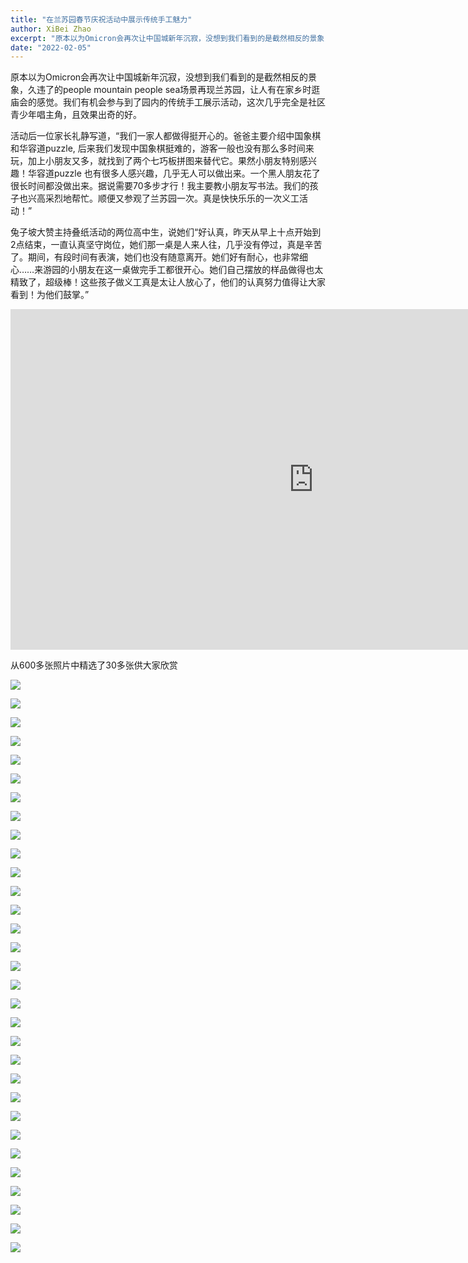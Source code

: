```yaml
---
title: "在兰苏园春节庆祝活动中展示传统手工魅力"
author: XiBei Zhao
excerpt: "原本以为Omicron会再次让中国城新年沉寂，没想到我们看到的是截然相反的景象，久违了的people mountain people sea场景再现兰苏园，让人有在家乡时逛庙会的感觉。我们有机会参与到了园内的传统手工展示活动，这次几乎完全是社区青少年唱主角，且效果出奇的好。"
date: "2022-02-05"
---
```


原本以为Omicron会再次让中国城新年沉寂，没想到我们看到的是截然相反的景象，久违了的people mountain people sea场景再现兰苏园，让人有在家乡时逛庙会的感觉。我们有机会参与到了园内的传统手工展示活动，这次几乎完全是社区青少年唱主角，且效果出奇的好。

活动后一位家长礼静写道，“我们一家人都做得挺开心的。爸爸主要介绍中国象棋和华容道puzzle, 后来我们发现中国象棋挺难的，游客一般也没有那么多时间来玩，加上小朋友又多，就找到了两个七巧板拼图来替代它。果然小朋友特别感兴趣！华容道puzzle 也有很多人感兴趣，几乎无人可以做出来。一个黑人朋友花了很长时间都没做出来。据说需要70多步才行！我主要教小朋友写书法。我们的孩子也兴高采烈地帮忙。顺便又参观了兰苏园一次。真是快快乐乐的一次义工活动！”

兔子坡大赞主持叠纸活动的两位高中生，说她们“好认真，昨天从早上十点开始到2点结束，一直认真坚守岗位，她们那一桌是人来人往，几乎没有停过，真是辛苦了。期间，有段时间有表演，她们也没有随意离开。她们好有耐心，也非常细心……来游园的小朋友在这一桌做完手工都很开心。她们自己摆放的样品做得也太精致了，超级棒！这些孩子做义工真是太让人放心了，他们的认真努力值得让大家看到！为他们鼓掌。”

<iframe width="969" height="545" src="https://www.youtube.com/embed/VZffKl1QjNc" title="YouTube video player" frameborder="0" allow="accelerometer; autoplay; clipboard-write; encrypted-media; gyroscope; picture-in-picture" allowfullscreen></iframe>
<br>

从600多张照片中精选了30多张供大家欣赏

![](https://res.cloudinary.com/dhngj18do/image/upload/f_auto,q_auto/v1/images/crafts_table_lansu_2022020501)

![](https://res.cloudinary.com/dhngj18do/image/upload/f_auto,q_auto/v1/images/crafts_table_lansu_2022020502)

![](https://res.cloudinary.com/dhngj18do/image/upload/f_auto,q_auto/v1/images/crafts_table_lansu_2022020503)

![](https://res.cloudinary.com/dhngj18do/image/upload/f_auto,q_auto/v1/images/crafts_table_lansu_2022020504)

![](https://res.cloudinary.com/dhngj18do/image/upload/f_auto,q_auto/v1/images/crafts_table_lansu_2022020505)

![](https://res.cloudinary.com/dhngj18do/image/upload/f_auto,q_auto/v1/images/crafts_table_lansu_2022020506)

![](https://res.cloudinary.com/dhngj18do/image/upload/f_auto,q_auto/v1/images/crafts_table_lansu_2022020507)

![](https://res.cloudinary.com/dhngj18do/image/upload/f_auto,q_auto/v1/images/crafts_table_lansu_2022020508)

![](https://res.cloudinary.com/dhngj18do/image/upload/f_auto,q_auto/v1/images/crafts_table_lansu_2022020509)

![](https://res.cloudinary.com/dhngj18do/image/upload/f_auto,q_auto/v1/images/crafts_table_lansu_2022020510)

![](https://res.cloudinary.com/dhngj18do/image/upload/f_auto,q_auto/v1/images/crafts_table_lansu_2022020511)

![](https://res.cloudinary.com/dhngj18do/image/upload/f_auto,q_auto/v1/images/crafts_table_lansu_2022020512)

![](https://res.cloudinary.com/dhngj18do/image/upload/f_auto,q_auto/v1/images/crafts_table_lansu_2022020513)

![](https://res.cloudinary.com/dhngj18do/image/upload/f_auto,q_auto/v1/images/crafts_table_lansu_2022020514)

![](https://res.cloudinary.com/dhngj18do/image/upload/f_auto,q_auto/v1/images/crafts_table_lansu_2022020515)

![](https://res.cloudinary.com/dhngj18do/image/upload/f_auto,q_auto/v1/images/crafts_table_lansu_2022020516)

![](https://res.cloudinary.com/dhngj18do/image/upload/f_auto,q_auto/v1/images/crafts_table_lansu_2022020517)

![](https://res.cloudinary.com/dhngj18do/image/upload/f_auto,q_auto/v1/images/crafts_table_lansu_2022020518)

![](https://res.cloudinary.com/dhngj18do/image/upload/f_auto,q_auto/v1/images/crafts_table_lansu_2022020519)

![](https://res.cloudinary.com/dhngj18do/image/upload/f_auto,q_auto/v1/images/crafts_table_lansu_2022020520)

![](https://res.cloudinary.com/dhngj18do/image/upload/f_auto,q_auto/v1/images/crafts_table_lansu_2022020521)

![](https://res.cloudinary.com/dhngj18do/image/upload/f_auto,q_auto/v1/images/crafts_table_lansu_2022020522)

![](https://res.cloudinary.com/dhngj18do/image/upload/f_auto,q_auto/v1/images/crafts_table_lansu_2022020523)

![](https://res.cloudinary.com/dhngj18do/image/upload/f_auto,q_auto/v1/images/crafts_table_lansu_2022020524)

![](https://res.cloudinary.com/dhngj18do/image/upload/f_auto,q_auto/v1/images/crafts_table_lansu_2022020525)

![](https://res.cloudinary.com/dhngj18do/image/upload/f_auto,q_auto/v1/images/crafts_table_lansu_2022020526)

![](https://res.cloudinary.com/dhngj18do/image/upload/f_auto,q_auto/v1/images/crafts_table_lansu_2022020527)

![](https://res.cloudinary.com/dhngj18do/image/upload/f_auto,q_auto/v1/images/crafts_table_lansu_2022020528)

![](https://res.cloudinary.com/dhngj18do/image/upload/f_auto,q_auto/v1/images/crafts_table_lansu_2022020529)

![](https://res.cloudinary.com/dhngj18do/image/upload/f_auto,q_auto/v1/images/crafts_table_lansu_2022020530)

![](https://res.cloudinary.com/dhngj18do/image/upload/f_auto,q_auto/v1/images/crafts_table_lansu_2022020531)
